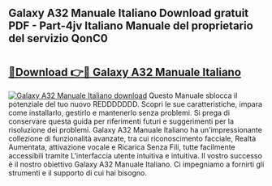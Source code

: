 ## Galaxy A32 Manuale Italiano Download gratuit PDF - Part-4jv Italiano Manuale del proprietario del servizio QonC0

# <h2><a href="http://dfdnwxc.blite.top/?on=Galaxy+A32+Manuale+Italiano">🔗Download 👉🔴 Galaxy A32 Manuale Italiano</a></h2>

[![Galaxy A32 Manuale Italiano download](https://i.imgur.com/lujVjoI.png)](http://dfdnwxc.blite.top/?on=Galaxy+A32+Manuale+Italiano)
Questo Manuale sblocca il potenziale del tuo nuovo REDDDDDDD. Scopri le sue caratteristiche, impara come installarlo, gestirlo e mantenerlo senza problemi. Si prega di conservare questa guida per riferimenti futuri e suggerimenti per la risoluzione dei problemi. Galaxy A32 Manuale Italiano ha un'impressionante collezione di funzionalità avanzate, tra cui riconoscimento facciale, Realtà Aumentata, attivazione vocale e Ricarica Senza Fili, tutte facilmente accessibili tramite L'interfaccia utente intuitiva e intuitiva. Il vostro successo è il nostro obiettivo Galaxy A32 Manuale Italiano. Ci impegniamo a fornirti gli strumenti e il supporto di cui hai bisogno.
